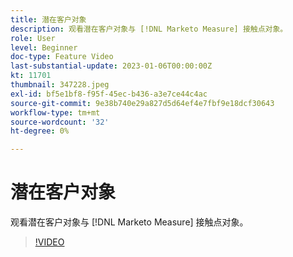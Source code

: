 ```yaml
---
title: 潜在客户对象
description: 观看潜在客户对象与 [!DNL Marketo Measure] 接触点对象。
role: User
level: Beginner
doc-type: Feature Video
last-substantial-update: 2023-01-06T00:00:00Z
kt: 11701
thumbnail: 347228.jpeg
exl-id: bf5e1bf8-f95f-45ec-b436-a3e7ce44c4ac
source-git-commit: 9e38b740e29a827d5d64ef4e7fbf9e18dcf30643
workflow-type: tm+mt
source-wordcount: '32'
ht-degree: 0%

---
```


# 潜在客户对象

观看潜在客户对象与 [!DNL Marketo Measure] 接触点对象。

>[!VIDEO](https://video.tv.adobe.com/v/347228/?quality=12&learn=on)
